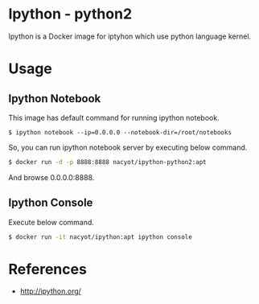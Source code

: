 # Ipython - python2

Ipython is a Docker image for iptyhon which use python language kernel.

# Usage

## Ipython Notebook

This image has default command for running ipython notebook.

```
$ ipython notebook --ip=0.0.0.0 --notebook-dir=/root/notebooks
```

So, you can run ipython notebook server by executing below command.

```sh
$ docker run -d -p 8888:8888 nacyot/ipython-python2:apt
```

And browse 0.0.0.0:8888.

## Ipython Console

Execute below command.

```sh
$ docker run -it nacyot/ipython:apt ipython console
```

# References

* http://ipython.org/

